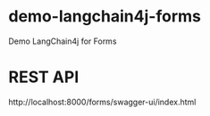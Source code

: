 # demo-langchain4j-forms
Demo LangChain4j for Forms

# REST API
http://localhost:8000/forms/swagger-ui/index.html

